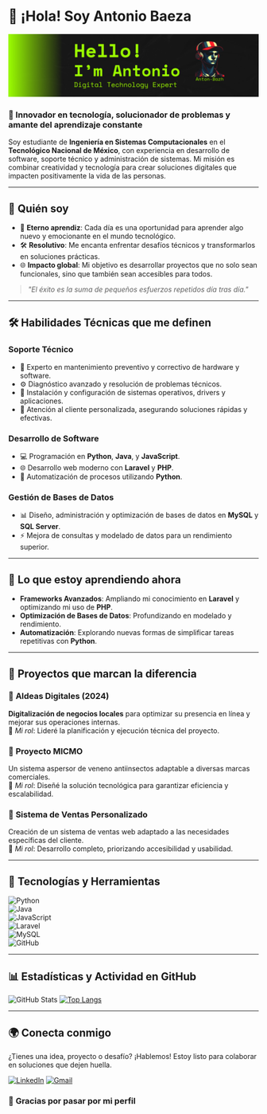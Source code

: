 # 🚀 ¡Hola! Soy Antonio Baeza  

![Banner](https://github.com/Anton-Bazh/Anton-Bazh/blob/a2a494ee4641e05c60f5c9612a3f554a8af5f285/banner.png?raw=true)  

### 🌟 Innovador en tecnología, solucionador de problemas y amante del aprendizaje constante  

Soy estudiante de **Ingeniería en Sistemas Computacionales** en el **Tecnológico Nacional de México**, con experiencia en desarrollo de software, soporte técnico y administración de sistemas. Mi misión es combinar creatividad y tecnología para crear soluciones digitales que impacten positivamente la vida de las personas.  

---

## 🧩 **Quién soy**  

- 🌱 **Eterno aprendiz**: Cada día es una oportunidad para aprender algo nuevo y emocionante en el mundo tecnológico.  
- 🛠️ **Resolutivo**: Me encanta enfrentar desafíos técnicos y transformarlos en soluciones prácticas.  
- 🌐 **Impacto global**: Mi objetivo es desarrollar proyectos que no solo sean funcionales, sino que también sean accesibles para todos.  

> *"El éxito es la suma de pequeños esfuerzos repetidos día tras día."*  

---

## 🛠️ **Habilidades Técnicas que me definen**  

### **Soporte Técnico**  
- 🔧 Experto en mantenimiento preventivo y correctivo de hardware y software.  
- ⚙️ Diagnóstico avanzado y resolución de problemas técnicos.  
- 💾 Instalación y configuración de sistemas operativos, drivers y aplicaciones.  
- 🌟 Atención al cliente personalizada, asegurando soluciones rápidas y efectivas.  

### **Desarrollo de Software**  
- 💻 Programación en **Python**, **Java**, y **JavaScript**.  
- 🌐 Desarrollo web moderno con **Laravel** y **PHP**.  
- 🤖 Automatización de procesos utilizando **Python**.  

### **Gestión de Bases de Datos**  
- 📊 Diseño, administración y optimización de bases de datos en **MySQL** y **SQL Server**.  
- ⚡ Mejora de consultas y modelado de datos para un rendimiento superior.  

---

## 🚀 **Lo que estoy aprendiendo ahora**  

- **Frameworks Avanzados**: Ampliando mi conocimiento en **Laravel** y optimizando mi uso de **PHP**.  
- **Optimización de Bases de Datos**: Profundizando en modelado y rendimiento.  
- **Automatización**: Explorando nuevas formas de simplificar tareas repetitivas con **Python**.  

---

## 🌟 **Proyectos que marcan la diferencia**  

### 🚀 **Aldeas Digitales (2024)**  
**Digitalización de negocios locales** para optimizar su presencia en línea y mejorar sus operaciones internas.  
📌 *Mi rol*: Lideré la planificación y ejecución técnica del proyecto.  

### 🌱 **Proyecto MICMO**  
Un sistema aspersor de veneno antiinsectos adaptable a diversas marcas comerciales.  
📌 *Mi rol*: Diseñé la solución tecnológica para garantizar eficiencia y escalabilidad.  

### 💼 **Sistema de Ventas Personalizado**  
Creación de un sistema de ventas web adaptado a las necesidades específicas del cliente.  
📌 *Mi rol*: Desarrollo completo, priorizando accesibilidad y usabilidad.  

---

## 🎨 **Tecnologías y Herramientas**  

![Python](https://img.shields.io/badge/-Python-3776AB?style=for-the-badge&logo=python&logoColor=white)  
![Java](https://img.shields.io/badge/-Java-007396?style=for-the-badge&logo=java&logoColor=white)  
![JavaScript](https://img.shields.io/badge/-JavaScript-F7DF1E?style=for-the-badge&logo=javascript&logoColor=black)  
![Laravel](https://img.shields.io/badge/-Laravel-EF4135?style=for-the-badge&logo=laravel&logoColor=white)  
![MySQL](https://img.shields.io/badge/-MySQL-4479A1?style=for-the-badge&logo=mysql&logoColor=white)  
![GitHub](https://img.shields.io/badge/-GitHub-181717?style=for-the-badge&logo=github&logoColor=white)  

---

## 📊 **Estadísticas y Actividad en GitHub**  

![GitHub Stats](https://github-readme-stats.vercel.app/api?username=Anton-Bazh&show_icons=true&theme=dracula&count_private=true)
[![Top Langs](https://github-readme-stats.vercel.app/api/top-langs/?username=Anton-Bazh&layout=compact&theme=dracula)](https://github.com/Anton-Bazh)  

---

## 🌍 **Conecta conmigo**  

¿Tienes una idea, proyecto o desafío? ¡Hablemos! Estoy listo para colaborar en soluciones que dejen huella.  

[![LinkedIn](https://img.shields.io/badge/-LinkedIn-0077B5?style=for-the-badge&logo=linkedin&logoColor=white)](https://www.linkedin.com/in/antoniobaezat/)
[![Gmail](https://img.shields.io/badge/-baezaantoniocontac%40gmail.com-D14836?style=for-the-badge&logo=gmail&logoColor=white)](mailto:baezaantoniocontac@gmail.com)

### 🎉 **Gracias por pasar por mi perfil** 
